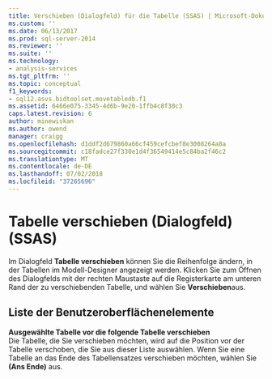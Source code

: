 ```yaml
---
title: Verschieben (Dialogfeld) für die Tabelle (SSAS) | Microsoft-Dokumentation
ms.custom: ''
ms.date: 06/13/2017
ms.prod: sql-server-2014
ms.reviewer: ''
ms.suite: ''
ms.technology:
- analysis-services
ms.tgt_pltfrm: ''
ms.topic: conceptual
f1_keywords:
- sql12.asvs.bidtoolset.movetabledb.f1
ms.assetid: 6466e075-3345-4d6b-9e20-1ffb4c8f30c3
caps.latest.revision: 6
author: minewiskan
ms.author: owend
manager: craigg
ms.openlocfilehash: d1ddf2d679860a66cf459cefcbef8e3008264a8a
ms.sourcegitcommit: c18fadce27f330e1d4f36549414e5c84ba2f46c2
ms.translationtype: MT
ms.contentlocale: de-DE
ms.lasthandoff: 07/02/2018
ms.locfileid: "37265696"
---
```

# <a name="move-table-dialog-box-ssas"></a>Tabelle verschieben (Dialogfeld) (SSAS)
  Im Dialogfeld **Tabelle verschieben** können Sie die Reihenfolge ändern, in der Tabellen im Modell-Designer angezeigt werden. Klicken Sie zum Öffnen des Dialogfelds mit der rechten Maustaste auf die Registerkarte am unteren Rand der zu verschiebenden Tabelle, und wählen Sie **Verschieben**aus.  
  
## <a name="uielement-list"></a>Liste der Benutzeroberflächenelemente  
 **Ausgewählte Tabelle vor die folgende Tabelle verschieben**  
 Die Tabelle, die Sie verschieben möchten, wird auf die Position vor der Tabelle verschoben, die Sie aus dieser Liste auswählen. Wenn Sie eine Tabelle an das Ende des Tabellensatzes verschieben möchten, wählen Sie **(Ans Ende)** aus.  
  
  
